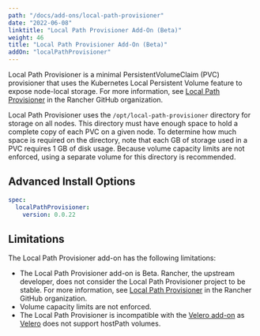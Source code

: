 ```yaml
---
path: "/docs/add-ons/local-path-provisioner"
date: "2022-06-08"
linktitle: "Local Path Provisioner Add-On (Beta)"
weight: 46
title: "Local Path Provisioner Add-On (Beta)"
addOn: "localPathProvisioner"
---
```


Local Path Provisioner is a minimal PersistentVolumeClaim (PVC) provisioner that uses the Kubernetes Local Persistent Volume feature to expose node-local storage. For more information, see [Local Path Provisioner](https://github.com/rancher/local-path-provisioner/) in the Rancher GitHub organization.

Local Path Provisioner uses the `/opt/local-path-provisioner` directory for storage on all nodes.
This directory must have enough space to hold a complete copy of each PVC on a given node.
To determine how much space is required on the directory, note that each GB of storage used in a PVC requires 1 GB of disk usage.
Because volume capacity limits are not enforced, using a separate volume for this directory is recommended.

## Advanced Install Options

```yaml
spec:
  localPathProvisioner:
    version: 0.0.22
```

## Limitations

The Local Path Provisioner add-on has the following limitations:

- The Local Path Provisioner add-on is Beta. Rancher, the upstream developer, does not consider the Local Path Provisioner project to be stable. For more information, see [Local Path Provisioner](https://github.com/rancher/local-path-provisioner/) in the Rancher GitHub organization.
- Volume capacity limits are not enforced.
- The Local Path Provisioner is incompatible with the [Velero add-on](/docs/add-ons/velero) as [Velero](https://github.com/vmware-tanzu/velero/discussions/3378) does not support hostPath volumes. 
